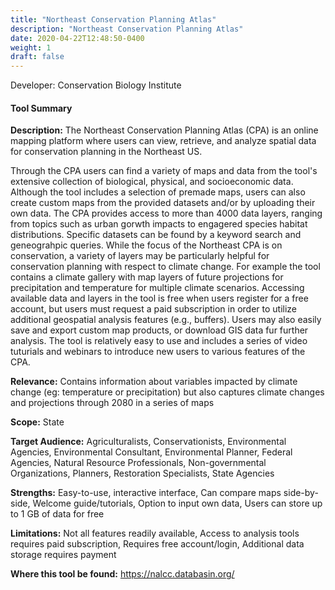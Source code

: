 ```yaml
---
title: "Northeast Conservation Planning Atlas"
description: "Northeast Conservation Planning Atlas"
date: 2020-04-22T12:48:50-0400
weight: 1
draft: false
---
```

Developer: Conservation Biology Institute

#### Tool Summary
**Description:** The Northeast Conservation Planning Atlas (CPA) is an online mapping platform where users can view, retrieve, and analyze spatial data for conservation planning in the Northeast US. 

Through the CPA users can find a variety of  maps and data from the tool's extensive collection of biological, physical, and socioeconomic data. Although the tool includes a selection of premade maps, users can also create custom maps from the provided datasets and/or by uploading their own data. The CPA provides access to more than 4000 data layers, ranging from topics such as urban gorwth impacts to engagered species habitat distributions. Specific datasets can be found by a keyword search and geneograhpic queries. While the focus of the Northeast CPA is on conservation, a variety of layers may be particularly helpful for conservation planning with respect to climate change. For example the tool contains a climate gallery with map layers of future projections for precipitation and temperature for multiple climate scenarios. Accessing available data and layers in the tool is free when users register for a free account, but users must request a paid subscription in order to utilize additional geospatial analysis features (e.g., buffers). Users may also easily save and export custom map products, or download GIS data fur further analysis. The tool is relatively easy to use and includes a series of video tuturials and webinars to introduce new users to various features of the CPA.

**Relevance:** Contains information about variables impacted by climate change (eg: temperature or precipitation) but also captures climate changes and projections through 2080 in a series of maps

**Scope:** State

**Target Audience:** Agriculturalists, Conservationists, Environmental Agencies, Environmental Consultant, Environmental Planner, Federal Agencies, Natural Resource Professionals, Non-governmental Organizations, Planners, Restoration Specialists, State Agencies

**Strengths:** Easy-to-use, interactive interface, Can compare maps side-by-side, Welcome guide/tutorials, Option to input own data, Users can store up to 1 GB of data for free

**Limitations:** Not all features readily available, Access to analysis tools requires paid subscription, Requires free account/login, Additional data storage requires payment

**Where this tool be found:** https://nalcc.databasin.org/
